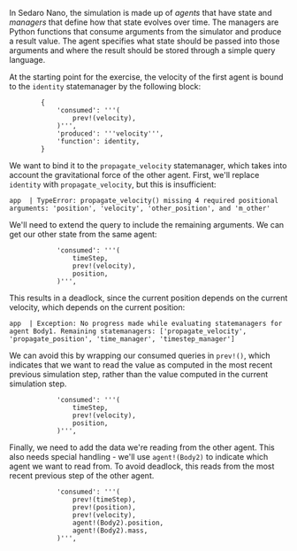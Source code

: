 In Sedaro Nano, the simulation is made up of *agents* that have state and *managers* that define how that state evolves over time. The managers are Python functions that consume arguments from the simulator and produce a result value. The agent specifies what state should be passed into those arguments and where the result should be stored through a simple query language.

At the starting point for the exercise, the velocity of the first agent is bound to the `identity` statemanager by the following block:
```
        {
            'consumed': '''(
                prev!(velocity),
            )''',
            'produced': '''velocity''',
            'function': identity,
        }
```

We want to bind it to the `propagate_velocity` statemanager, which takes into account the gravitational force of the other agent. First, we'll replace `identity` with `propagate_velocity`, but this is insufficient:

```
app  | TypeError: propagate_velocity() missing 4 required positional arguments: 'position', 'velocity', 'other_position', and 'm_other'
```

We'll need to extend the query to include the remaining arguments. We can get our other state from the same agent:
```
            'consumed': '''(
                timeStep,
                prev!(velocity),
                position,
            )''',
```

This results in a deadlock, since the current position depends on the current velocity, which depends on the current position:

```
app  | Exception: No progress made while evaluating statemanagers for agent Body1. Remaining statemanagers: ['propagate_velocity', 'propagate_position', 'time_manager', 'timestep_manager']
```

We can avoid this by wrapping our consumed queries in `prev!()`, which indicates that we want to read the value as computed in the most recent previous simulation step, rather than the value computed in the current simulation step.

```
            'consumed': '''(
                timeStep,
                prev!(velocity),
                position,
            )''',
```

Finally, we need to add the data we're reading from the other agent. This also needs special handling - we'll use `agent!(Body2)` to indicate which agent we want to read from. To avoid deadlock, this reads from the most recent previous step of the other agent.

```
            'consumed': '''(
                prev!(timeStep),
                prev!(position),
                prev!(velocity),
                agent!(Body2).position,
                agent!(Body2).mass,
            )''',
```